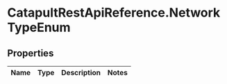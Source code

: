 # CatapultRestApiReference.NetworkTypeEnum

## Properties
Name | Type | Description | Notes
------------ | ------------- | ------------- | -------------


